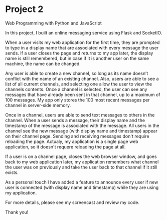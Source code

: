 # Project 2

Web Programming with Python and JavaScript

In this project, I built an online messaging service using Flask and SocketIO.

When a user visits my web application for the first time, they are prompted to type in a display name that are associated with every message the user sends. If a user closes the page and returns to my app later, the display name is still remembered, but in case if it is another user on the same machine, the name can be changed.

Any user is able to create a new channel, so long as its name doesn’t conflict with the name of an existing channel. Also, users are able to see a list of all current channels, and selecting one allow the user to view the channels contents. Once a channel is selected, the user can see any messages that have already been sent in that channel, up to a maximum of 100 messages. My app only stores the 100 most recent messages per channel in server-side memory.

Once in a channel, users are able to send text messages to others in the channel. When a user sends a message, their display name and the timestamp of the message is associated with the message. All users in the channel see the new message (with display name and timestamp) appear on their channel page. Sending and receiving messages don't require reloading the page. Actualy, my application is a single page web application, so it doesn't requere reloading the page at all.

If a user is on a channel page, closes the web browser window, and goes back to my web application later, my application remembers what channel the user was on previously and take the user back to that channel if it still exists.

As a personal touch I have added a feature to announce every user if new user is connected (with display name and timestamp) while they are using my application.

For more details, please see my screencast and review my code.

Thank you!